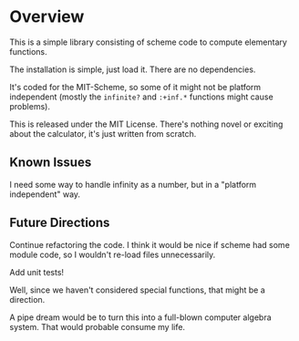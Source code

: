 # Overview

This is a simple library consisting of scheme code to compute elementary 
functions.

The installation is simple, just load it. There are no dependencies.

It's coded for the MIT-Scheme, so some of it might not be platform independent 
(mostly the `infinite?` and `:+inf.*` functions might cause problems).

This is released under the MIT License. There's nothing novel or exciting about 
the calculator, it's just written from scratch.

## Known Issues

I need some way to handle infinity as a number, but in a "platform independent"
way.

## Future Directions

Continue refactoring the code. I think it would be nice if scheme had some
module code, so I wouldn't re-load files unnecessarily.

Add unit tests!

Well, since we haven't considered special functions, that might be a direction.

A pipe dream would be to turn this into a full-blown computer algebra system.
That would probable consume my life.
